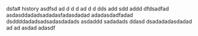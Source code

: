 dsfa# history
asdfsd
ad
d
d
d
ad
d
d
dds
add
sdd
addd
dfdsadfad
asdasddadadsadadasfadasdadad
adadasdadfadad
dsddddadadsadsadasdadads
asdaddd
sadadads
ddasd
dsadadadasdadad
ad
ad
asdad
adasdf
